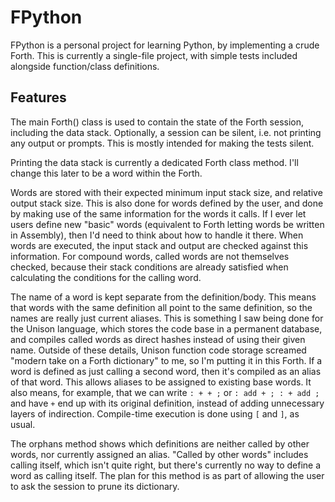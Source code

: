 # FPython

FPython is a personal project for learning Python, by implementing a crude Forth.
This is currently a single-file project, with simple tests included alongside function/class definitions.

## Features

The main Forth() class is used to contain the state of the Forth session, including the data stack.
Optionally, a session can be silent, i.e. not printing any output or prompts.
This is mostly intended for making the tests silent.

Printing the data stack is currently a dedicated Forth class method.
I'll change this later to be a word within the Forth.

Words are stored with their expected minimum input stack size, and relative output stack size.
This is also done for words defined by the user, and done by making use of the same information for the words it calls.
If I ever let users define new "basic" words (equivalent to Forth letting words be written in Assembly),
then I'd need to think about how to handle it there.
When words are executed, the input stack and output are checked against this information.
For compound words, called words are not themselves checked, because their stack conditions
are already satisfied when calculating the conditions for the calling word.

The name of a word is kept separate from the definition/body.
This means that words with the same definition all point to the same definition, so the names are really just current aliases.
This is something I saw being done for the Unison language, which stores the code base in a permanent database, and compiles called words as direct hashes instead of using their given name.
Outside of these details, Unison function code storage screamed "modern take on a Forth dictionary" to me, so I'm putting it in this Forth.
If a word is defined as just calling a second word, then it's compiled as an alias of that word.
This allows aliases to be assigned to existing base words.
It also means, for example, that we can write
`: + + ;`
or
`: add + ; : + add ;`
and have `+` end up with its original definition, instead of adding unnecessary layers of indirection.
Compile-time execution is done using `[` and `]`, as usual.

The orphans method shows which definitions are neither called by other words, nor currently assigned an alias.
"Called by other words" includes calling itself, which isn't quite right, but there's currently no way to define a word as calling itself.
The plan for this method is as part of allowing the user to ask the session to prune its dictionary.
